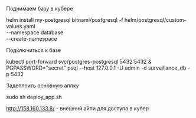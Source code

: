 Поднимаем базу в кубере

helm install my-postgresql bitnami/postgresql -f helm/postgresql/custom-values.yaml \
  --namespace database \
  --create-namespace


Подключиться к базе

  kubectl port-forward svc/postgres-postgresql 5432:5432 & PGPASSWORD="secret" psql --host 127.0.0.1 -U admin -d surveillance_db -p 5432


 Задеплоить основную аппку    

sudo sh deploy_app.sh

http://158.160.133.8/ - внешний айпи для доступа в кубер



